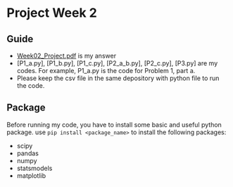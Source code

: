# Project Week 2
 
## Guide
  - [Week02_Project.pdf](https://github.com/ruchenshi/Fintech545/blob/main/Week02/Week02_Project.pdf) is my answer
  - [P1_a.py], [P1_b.py], [P1_c.py], [P2_a_b.py], [P2_c.py], [P3.py] are my codes. For example, P1_a.py is the code for Problem 1, part a.
  - Please keep the csv file in the same depository with python file to run the code.
  
## Package
  Before running my code, you have to install some basic and useful python package. 
  use `pip install <package_name>` to install the following packages:
  - scipy
  - pandas
  - numpy
  - statsmodels
  - matplotlib
